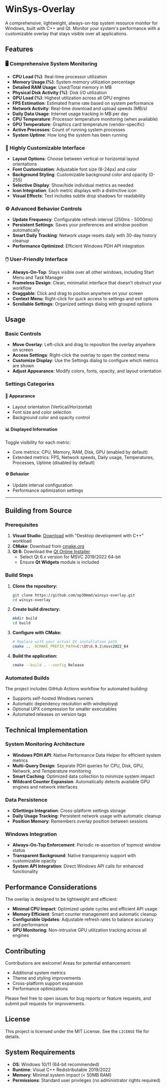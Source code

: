 # WinSys-Overlay

A comprehensive, lightweight, always-on-top system resource monitor for Windows, built with C++ and Qt. Monitor your system's performance with a customizable overlay that stays visible over all applications.

## Features

### 🖥️ Comprehensive System Monitoring
*   **CPU Load (%)**: Real-time processor utilization
*   **Memory Usage (%)**: System memory utilization percentage
*   **Detailed RAM Usage**: Used/Total memory in MB
*   **Physical Disk Activity (%)**: Disk I/O utilization
*   **GPU Load (%)**: Highest utilization across all GPU engines
*   **FPS Estimation**: Estimated frame rate based on system performance
*   **Network Activity**: Real-time download and upload speeds (MB/s)
*   **Daily Data Usage**: Internet usage tracking in MB per day
*   **CPU Temperature**: Processor temperature monitoring (when available)
*   **GPU Temperature**: Graphics card temperature (vendor-specific)
*   **Active Processes**: Count of running system processes
*   **System Uptime**: How long the system has been running

### 🎨 Highly Customizable Interface
*   **Layout Options**: Choose between vertical or horizontal layout orientations
*   **Font Customization**: Adjustable font size (8-24px) and color
*   **Background Styling**: Customizable background color and opacity (0-255)
*   **Selective Display**: Show/hide individual metrics as needed
*   **Icon Integration**: Each metric displays with a distinctive icon
*   **Visual Effects**: Text includes subtle drop shadows for readability

### ⚙️ Advanced Behavior Controls
*   **Update Frequency**: Configurable refresh interval (250ms - 5000ms)
*   **Persistent Settings**: Saves your preferences and window position automatically
*   **Smart Daily Tracking**: Network usage resets daily with 30-day history cleanup
*   **Performance Optimized**: Efficient Windows PDH API integration

### 🖱️ User-Friendly Interface
*   **Always-On-Top**: Stays visible over all other windows, including Start Menu and Task Manager
*   **Frameless Design**: Clean, minimalist interface that doesn't obstruct your workflow
*   **Draggable**: Click and drag to position anywhere on your screen
*   **Context Menu**: Right-click for quick access to settings and exit options
*   **Scrollable Settings**: Organized settings dialog with grouped options

## Usage

### Basic Controls
*   **Move Overlay**: Left-click and drag to reposition the overlay anywhere on screen
*   **Access Settings**: Right-click the overlay to open the context menu
*   **Customize Display**: Use the Settings dialog to configure which metrics are shown
*   **Adjust Appearance**: Modify colors, fonts, opacity, and layout orientation

### Settings Categories

#### 🎨 Appearance
- Layout orientation (Vertical/Horizontal)
- Font size and color selection
- Background color and opacity control

#### 📊 Displayed Information
Toggle visibility for each metric:
- Core metrics: CPU, Memory, RAM, Disk, GPU (enabled by default)
- Extended metrics: FPS, Network speeds, Daily usage, Temperatures, Processes, Uptime (disabled by default)

#### ⚙️ Behavior
- Update interval configuration
- Performance optimization settings

---

## Building from Source

### Prerequisites

1.  **Visual Studio**: [Download](https://visualstudio.microsoft.com/vs/community/) with "Desktop development with C++" workload
2.  **CMake**: Download from [cmake.org](https://cmake.org/download/)
3.  **Qt 6**: Download the [Qt Online Installer](https://www.qt.io/download-qt-installer)
    - Select Qt 6.x version for MSVC 2019/2022 64-bit
    - Ensure **Qt Widgets** module is included

### Build Steps

1.  **Clone the repository:**
    ```bash
    git clone https://github.com/op30mmd/winsys-overlay.git
    cd winsys-overlay
    ```

2.  **Create build directory:**
    ```bash
    mkdir build
    cd build
    ```

3.  **Configure with CMake:**
    ```bash
    # Replace with your actual Qt installation path
    cmake .. -DCMAKE_PREFIX_PATH=C:\Qt\6.9.1\msvc2022_64
    ```

4.  **Build the application:**
    ```bash
    cmake --build . --config Release
    ```

### Automated Builds

The project includes GitHub Actions workflow for automated building:
- Supports self-hosted Windows runners
- Automatic dependency resolution with windeployqt
- Optional UPX compression for smaller executables
- Automated releases on version tags

## Technical Implementation

### System Monitoring Architecture
- **Windows PDH API**: Native Performance Data Helper for efficient system metrics
- **Multi-Query Design**: Separate PDH queries for CPU, Disk, GPU, Network, and Temperature monitoring
- **Smart Caching**: Optimized data collection to minimize system impact
- **Wildcard Counter Expansion**: Automatically detects available GPU engines and network interfaces

### Data Persistence
- **QSettings Integration**: Cross-platform settings storage
- **Daily Usage Tracking**: Persistent network usage with automatic cleanup
- **Position Memory**: Remembers overlay position between sessions

### Windows Integration
- **Always-On-Top Enforcement**: Periodic re-assertion of topmost window status
- **Transparent Background**: Native transparency support with customizable opacity
- **System API Integration**: Direct Windows API calls for enhanced functionality

## Performance Considerations

The overlay is designed to be lightweight and efficient:
- **Minimal CPU Impact**: Optimized update cycles and efficient API usage
- **Memory Efficient**: Smart counter management and automatic cleanup
- **Configurable Updates**: Adjustable refresh rates to balance accuracy and performance
- **GPU Monitoring**: Non-intrusive GPU utilization tracking across all engines

## Contributing

Contributions are welcome! Areas for potential enhancement:
- Additional system metrics
- Theme and styling improvements
- Cross-platform support expansion
- Performance optimizations

Please feel free to open issues for bug reports or feature requests, and submit pull requests for improvements.

## License

This project is licensed under the MIT License. See the `LICENSE` file for details.

## System Requirements

- **OS**: Windows 10/11 (64-bit recommended)
- **Runtime**: Visual C++ Redistributable 2019/2022
- **Memory**: Minimal system impact (< 50MB RAM)
- **Permissions**: Standard user privileges (no administrator rights required)